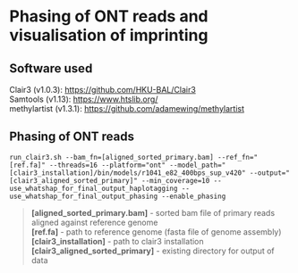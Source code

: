 # Phasing of ONT reads and visualisation of imprinting  
## Software used  
Clair3 (v1.0.3): https://github.com/HKU-BAL/Clair3    
Samtools (v1.13): https://www.htslib.org/    
methylartist (v1.3.1): https://github.com/adamewing/methylartist  
## Phasing of ONT reads
`run_clair3.sh --bam_fn=[aligned_sorted_primary.bam] --ref_fn="[ref.fa]" --threads=16 --platform="ont" --model_path="[clair3_installation]/bin/models/r1041_e82_400bps_sup_v420" --output="[clair3_aligned_sorted_primary]" --min_coverage=10 --use_whatshap_for_final_output_haplotagging --use_whatshap_for_final_output_phasing --enable_phasing`
>**[aligned_sorted_primary.bam]** - sorted bam file of primary reads aligned against reference genome  
>**[ref.fa]** - path to reference genome (fasta file of genome assembly)  
>**[clair3_installation]** - path to clair3 installation  
>**[clair3_aligned_sorted_primary]** - existing directory for output of data   
